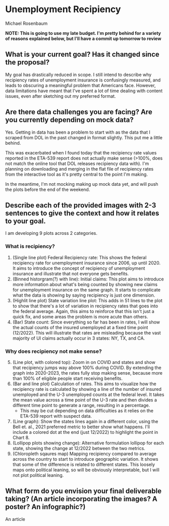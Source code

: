 # Unemployment Recipiency
Michael Rosenbaum

**NOTE: This is going to use my late budget. I'm pretty behind for a variety of reasons explained below, but I'll have a commit up tomorrow to review**

## What is your current goal? Has it changed since the proposal?
My goal has drastically reduced in scope. I still intend to describe why recipiency rates of unemployment insurance is confusingly measured, and leads to obscuring a meaningful problem that Americans face. However, data limitations have meant that I've spent a lot of time dealing with content issues, even after sketching out my preferred format.

## Are there data challenges you are facing? Are you currently depending on mock data?
Yes. Getting in data has been a problem to start with as the data that I scraped from DOL in the past changed in format slightly. This put me a little behind.

This was exacerbated when I found today that the recipiency rate values reported in the ETA-539 report does not actually make sense (>100%, does not match the online tool that DOL releases recipiency data with). I'm planning on downloading and merging in the flat file of recipiency rates from the interactive tool as it's pretty central to the point I'm making. 

In the meantime, I'm not mocking making up mock data yet, and will push the plots before the end of the weekend.

## Describe each of the provided images with 2-3 sentences to give the context and how it relates to your goal.
I am developing 9 plots across 2 categories.

### What is recipiency?
1. (Single line plot) Federal Recipiency rate: This shows the federal recipiency rate for unemployment insurance since 2006, up until 2020. It aims to introduce the concept of recipiency of unemployment insurance and illustrate that not everyone gets benefits.
2. (Binned historgram(?) with line): Initial claims: This plot aims to introduce more information about what's being counted by showing new claims for unemployment insurance on the same graph. It starts to complicate what the data is showing by saying recipiency is just one dimension.
3. (Highlit line plot) State variation line plot: This adds in 51 lines to the plot to show that there's a lot of variation in recipiency rates that goes into the federal average. Again, this aims to reinforce that this isn't just a quick fix, and some areas the problem is more acute than others.
4. (Bar) State count: Since everything so far has been in rates, I will show the actual counts of the insured unemployed at a fixed time point (12/2022). This will illustrate that rates are misleading because the vast majority of UI claims actually occur in 3 states: NY, TX, and CA.

### Why does recipiency not make sense?
5. (Line plot, with colored top): Zoom in on COVID and states and show that recipiency jumps way above 100% during COVID. By extending the graph into 2020-2023, the rates fully stop making sense, because more than 100% of eligible people start receiving benefits.
6. (Bar and line plot) Calculation of rates. This aims to visualize how the recipiency rate is calculated by showing a line of the number of insured unemployed and the U-3 unemployed counts at the federal level. It takes the mean value across a time point of the U-3 rate and then divides a different time point to generate a range, resulting in a percentage.
    - This may be cut depending on data difficulties as it relies on the ETA-539 report with suspect data.
7. (Line graph): Show the states lines again in a different color, using the Bell et. al., 2021 preferred metric to better show what happens. I'll include a colored dot at the end (just 12/2022) to highlight the point in Chart 8.
8. (Lollipop plots showing change): Alternative formulation lollipop for each state, showing the change at 12/2022 between the two metrics. 
9. (Chloropleth sqaures map) Mapping recipiency compared to average across the country to start to introduce geographic variation. It shows that some of the difference is related to different states. This loosely maps onto political leaning, so will be obviously interpretable, but I will not plot political leaning.

## What form do you envision your final deliverable taking? (An article incorporating the images? A poster? An infographic?)
An article